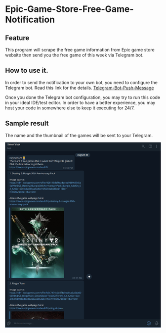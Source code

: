 # Epic-Game-Store-Free-Game-Notification

## Feature
This program will scrape the free game information from Epic game store website then send you the free game of this week via Telegram bot.

## How to use it. 
In order to send the notification to your own bot, you need to configure the Telegram bot. Read this link for the details.
[Telegram-Bot-Push-Message](https://github.com/simonnchong/Telegram-Bot-Push-Message)

Once you done the Telegram bot configuration, you may try to run this code in your ideal IDE/test editor.
In order to have a better experience, you may host your code in somewhere else to keep it executing for 24/7.
## Sample result
The name and the thumbnail of the games will be sent to your Telegram.

<img src="sample.png" width="800">
